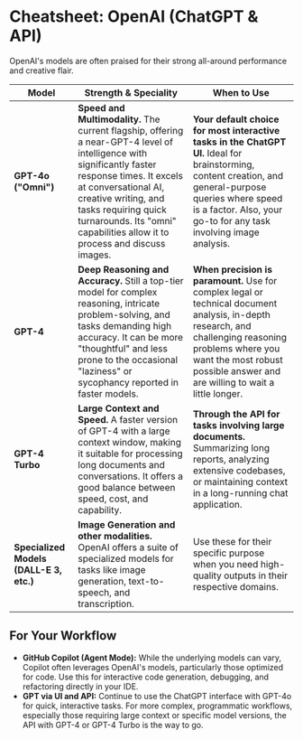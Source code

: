 # Cheatsheet: OpenAI (ChatGPT & API)

OpenAI's models are often praised for their strong all-around performance and creative flair.

| Model | Strength & Speciality | When to Use |
| --- | --- | --- |
| **GPT-4o ("Omni")** | **Speed and Multimodality.** The current flagship, offering a near-GPT-4 level of intelligence with significantly faster response times. It excels at conversational AI, creative writing, and tasks requiring quick turnarounds. Its "omni" capabilities allow it to process and discuss images. | **Your default choice for most interactive tasks in the ChatGPT UI.** Ideal for brainstorming, content creation, and general-purpose queries where speed is a factor. Also, your go-to for any task involving image analysis. |
| **GPT-4** | **Deep Reasoning and Accuracy.** Still a top-tier model for complex reasoning, intricate problem-solving, and tasks demanding high accuracy. It can be more "thoughtful" and less prone to the occasional "laziness" or sycophancy reported in faster models. | **When precision is paramount.** Use for complex legal or technical document analysis, in-depth research, and challenging reasoning problems where you want the most robust possible answer and are willing to wait a little longer. |
| **GPT-4 Turbo** | **Large Context and Speed.** A faster version of GPT-4 with a large context window, making it suitable for processing long documents and conversations. It offers a good balance between speed, cost, and capability. | **Through the API for tasks involving large documents.** Summarizing long reports, analyzing extensive codebases, or maintaining context in a long-running chat application. |
| **Specialized Models (DALL-E 3, etc.)** | **Image Generation and other modalities.** OpenAI offers a suite of specialized models for tasks like image generation, text-to-speech, and transcription. | Use these for their specific purpose when you need high-quality outputs in their respective domains. |

## For Your Workflow

* **GitHub Copilot (Agent Mode):** While the underlying models can vary, Copilot often leverages OpenAI's models, particularly those optimized for code. Use this for interactive code generation, debugging, and refactoring directly in your IDE.
* **GPT via UI and API:** Continue to use the ChatGPT interface with GPT-4o for quick, interactive tasks. For more complex, programmatic workflows, especially those requiring large context or specific model versions, the API with GPT-4 or GPT-4 Turbo is the way to go.